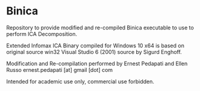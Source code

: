 # Binica
Repository to provide modified and re-compiled Binica executable to use to perform ICA Decomposition.

Extended Infomax ICA Binary compiled for Windows 10 x64 is based on original source win32 Visual Studio 6 (2001) source by 
Sigurd Enghoff.

Modification and Re-compilation performed by Ernest Pedapati and Ellen Russo
ernest.pedapati [at] gmail [dot] com

Intended for academic use only, commercial use forbidden.

